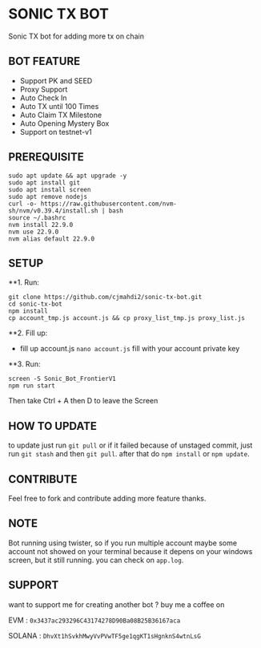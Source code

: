 # SONIC TX BOT

Sonic TX bot for adding more tx on chain

## BOT FEATURE

- Support PK and SEED
- Proxy Support
- Auto Check In
- Auto TX until 100 Times
- Auto Claim TX Milestone
- Auto Opening Mystery Box
- Support on testnet-v1

## PREREQUISITE

```
sudo apt update && apt upgrade -y
sudo apt install git
sudo apt install screen
sudo apt remove nodejs
curl -o- https://raw.githubusercontent.com/nvm-sh/nvm/v0.39.4/install.sh | bash
source ~/.bashrc
nvm install 22.9.0
nvm use 22.9.0
nvm alias default 22.9.0
```

## SETUP

**1. Run:
```
git clone https://github.com/cjmahdi2/sonic-tx-bot.git
cd sonic-tx-bot
npm install
cp account_tmp.js account.js && cp proxy_list_tmp.js proxy_list.js
```

**2. Fill up:
- fill up account.js `nano account.js` fill with your account private key
  
**3. Run:
```
screen -S Sonic_Bot_FrontierV1
npm run start
```
Then take Ctrl + A then D to leave the Screen



## HOW TO UPDATE

to update just run `git pull` or if it failed because of unstaged commit, just run `git stash` and then `git pull`. after that do `npm install` or `npm update`.

## CONTRIBUTE

Feel free to fork and contribute adding more feature thanks.

## NOTE

Bot running using twister, so if you run multiple account maybe some account not showed on your terminal because it depens on your windows screen, but it still running. you can check on `app.log`.

## SUPPORT

want to support me for creating another bot ?
buy me a coffee on

EVM : `0x3437ac293296C43174278D90Ba08B25B36167aca`

SOLANA : `DhvXt1hSvkhMwyVvPVwTF5ge1qgKT1sHgnknS4wtnLsG`
